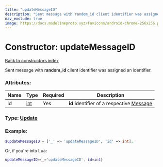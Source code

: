 ```yaml
---
title: "updateMessageID"
description: "Sent message with random_id client identifier was assigned an identifier."
nav_exclude: true
image: https://docs.madelineproto.xyz/favicons/android-chrome-256x256.png
---
```

# Constructor: updateMessageID  
[Back to constructors index](index.md)



Sent message with **random\_id** client identifier was assigned an identifier.

### Attributes:

| Name     |    Type       | Required | Description |
|----------|---------------|----------|-------------|
|id|[int](../types/int.md) | Yes|**id** identifier of a respective [Message](../types/Message.md)|



### Type: [Update](../types/Update.md)


### Example:

```php
$updateMessageID = ['_' => 'updateMessageID', 'id' => int];
```  


Or, if you're into Lua:

```lua
updateMessageID={_='updateMessageID', id=int}

```


